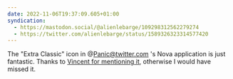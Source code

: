 ```yaml
---
date: 2022-11-06T19:37:09.605+01:00
syndication:
  - https://mastodon.social/@alienlebarge/109298312562279274
  - https://twitter.com/alienlebarge/status/1589326323314577420
---
```

The "Extra Classic" icon in @Panic@twitter.com 's Nova application is just fantastic.
Thanks to [Vincent for mentioning it](https://web.archive.org/web/20221203194040/https://vincentritter.com/2022/11/06/17-15-27), otherwise I would have missed it.

